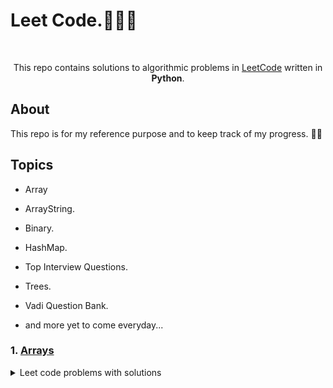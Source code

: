 # Leet Code.👨🏻‍💻

</br>

<p align="center">
  This repo contains solutions to algorithmic problems in <a href="https://leetcode.com">LeetCode</a> written in <b>Python</b>.
  </br>
</p>

## About 

This repo is for my reference purpose and to keep track of my progress. 💪🏻

## Topics
- Array
- ArrayString.
- Binary.
- HashMap.
- Top Interview Questions.
- Trees.
- Vadi Question Bank.

- and more yet to come everyday...


### 1. [Arrays](https://github.com/RATHOD-SHUBHAM/Python-Projects/tree/master/LeetCode/Arrays)
<details><summary>Leet code problems with solutions</summary>
  <p>

### 2. [ArrayString](https://github.com/RATHOD-SHUBHAM/Python-Projects/tree/master/LeetCode/ArraysString)
<details><summary>Leet code problems with solutions</summary>
<p>
 
### 3. [Binary](https://github.com/RATHOD-SHUBHAM/Python-Projects/tree/master/LeetCode/Binary)
<details><summary>Leet code problems with solutions</summary>
<p>
 
### 4. [HashMap](https://github.com/RATHOD-SHUBHAM/Python-Projects/tree/master/LeetCode/HashMap)
<details><summary>Leet code problems with solutions</summary>
<p>
  
### 5. [Top Interview Questions](https://github.com/RATHOD-SHUBHAM/Python-Projects/tree/master/LeetCode/topinterviewquestion)
<details><summary>Leet code problems with solutions</summary>
<p>
  
### 6. [Trees](https://github.com/RATHOD-SHUBHAM/Python-Projects/tree/master/LeetCode/Trees)
<details><summary>Leet code problems with solutions</summary>
<p>
  
### 7. [Vadi Question Bank](https://github.com/RATHOD-SHUBHAM/Python-Projects/tree/master/LeetCode/vadiQuestionbank)
<details><summary>Leet code problems with solutions</summary>
<p>
